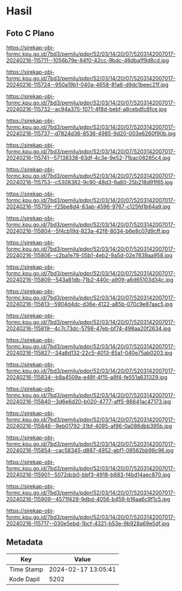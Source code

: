 # Hasil

## Foto C Plano

https://sirekap-obj-formc.kpu.go.id/7bd3/pemilu/pdpr/52/03/14/20/07/5203142007017-20240216-115711--1056b79e-84f0-42cc-9bdc-46dba1f9d8cd.jpg

https://sirekap-obj-formc.kpu.go.id/7bd3/pemilu/pdpr/52/03/14/20/07/5203142007017-20240216-115724--950a19b1-040a-4658-81a6-d9dc1beec21f.jpg

https://sirekap-obj-formc.kpu.go.id/7bd3/pemilu/pdpr/52/03/14/20/07/5203142007017-20240216-115732--ac94a375-1071-4f8d-bebf-a8cebdfc8fce.jpg

https://sirekap-obj-formc.kpu.go.id/7bd3/pemilu/pdpr/52/03/14/20/07/5203142007017-20240216-115737--d7824d36-8536-4985-9d20-003e6260f90b.jpg

https://sirekap-obj-formc.kpu.go.id/7bd3/pemilu/pdpr/52/03/14/20/07/5203142007017-20240216-115741--57138338-63df-4c3e-9e52-71bac08285c4.jpg

https://sirekap-obj-formc.kpu.go.id/7bd3/pemilu/pdpr/52/03/14/20/07/5203142007017-20240216-115753--c5308382-9c90-48d3-9a80-25b218d91f65.jpg

https://sirekap-obj-formc.kpu.go.id/7bd3/pemilu/pdpr/52/03/14/20/07/5203142007017-20240216-115759--f25be8d4-83ab-4596-9767-c125fd1b64a9.jpg

https://sirekap-obj-formc.kpu.go.id/7bd3/pemilu/pdpr/52/03/14/20/07/5203142007017-20240216-115804--5f4cb19d-823a-42f8-8034-b6e8c07d9cff.jpg

https://sirekap-obj-formc.kpu.go.id/7bd3/pemilu/pdpr/52/03/14/20/07/5203142007017-20240216-115806--c2ba1e79-05b1-4eb2-9a5d-02e7839aa958.jpg

https://sirekap-obj-formc.kpu.go.id/7bd3/pemilu/pdpr/52/03/14/20/07/5203142007017-20240216-115809--543a81db-71b2-440c-a909-a6d65103d34c.jpg

https://sirekap-obj-formc.kpu.go.id/7bd3/pemilu/pdpr/52/03/14/20/07/5203142007017-20240216-115813--5904d4dc-d36e-4122-a85b-070c9e87aac5.jpg

https://sirekap-obj-formc.kpu.go.id/7bd3/pemilu/pdpr/52/03/14/20/07/5203142007017-20240216-115819--4c7c73dc-5798-47eb-bf74-498aa20f2634.jpg

https://sirekap-obj-formc.kpu.go.id/7bd3/pemilu/pdpr/52/03/14/20/07/5203142007017-20240216-115827--34a8d132-22c5-4013-85a1-040e75ab0203.jpg

https://sirekap-obj-formc.kpu.go.id/7bd3/pemilu/pdpr/52/03/14/20/07/5203142007017-20240216-115834--b8a4509a-e48f-4f15-a8f4-fe551a631329.jpg

https://sirekap-obj-formc.kpu.go.id/7bd3/pemilu/pdpr/52/03/14/20/07/5203142007017-20240216-115840--3d6e6d20-b020-4777-aff5-86641ac47173.jpg

https://sirekap-obj-formc.kpu.go.id/7bd3/pemilu/pdpr/52/03/14/20/07/5203142007017-20240216-115846--9eb01792-31bf-4095-af96-0a086dbb395b.jpg

https://sirekap-obj-formc.kpu.go.id/7bd3/pemilu/pdpr/52/03/14/20/07/5203142007017-20240216-115854--cac58345-d887-4952-abf1-09562bb98c96.jpg

https://sirekap-obj-formc.kpu.go.id/7bd3/pemilu/pdpr/52/03/14/20/07/5203142007017-20240216-115901--5072dcb0-bbf3-4918-b683-f4bd14aec870.jpg

https://sirekap-obj-formc.kpu.go.id/7bd3/pemilu/pdpr/52/03/14/20/07/5203142007017-20240216-115909--4571f429-9dbd-4056-b459-b16aa6c9f1c5.jpg

https://sirekap-obj-formc.kpu.go.id/7bd3/pemilu/pdpr/52/03/14/20/07/5203142007017-20240216-115717--030e5ebd-1bcf-4321-b53e-9b928a69e5df.jpg


## Metadata

| Key        | Value               |
| ---------- | ------------------- |
| Time Stamp | 2024-02-17 13:05:41 |
| Kode Dapil | 5202                |



